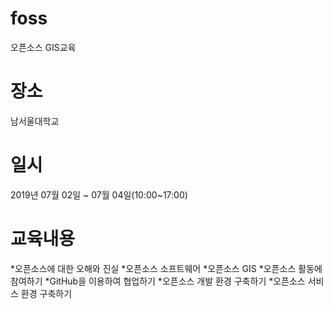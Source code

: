 # foss
오픈소스 GIS교육

# 장소
남서울대학교
# 일시
2019년 07월 02일 ~ 07월 04일(10:00~17:00)
# 교육내용
*오픈소스에 대한 오해와 진실
*오픈소스 소프트웨어
*오픈소스 GIS
*오픈소스 활동에 참여하기
*GitHub을 이용하여 협업하기
*오픈소스 개발 환경 구축하기
*오픈소스 서비스 환경 구축하기
